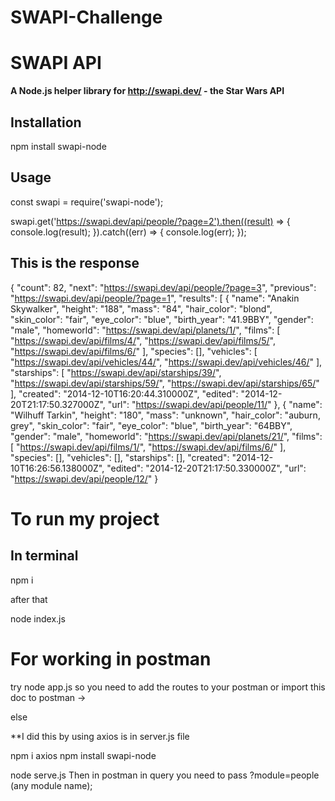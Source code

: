 # SWAPI-Challenge

# SWAPI API
**A Node.js helper library for http://swapi.dev/ - the Star Wars API**

## Installation
npm install swapi-node

## Usage
const swapi = require('swapi-node');

swapi.get('https://swapi.dev/api/people/?page=2').then((result) => {
    console.log(result);
}).catch((err) => {
    console.log(err);
});

## This is the response
{
        "count": 82,
        "next": "https://swapi.dev/api/people/?page=3",
        "previous": "https://swapi.dev/api/people/?page=1",
        "results": [
            {
                "name": "Anakin Skywalker",
                "height": "188",
                "mass": "84",
                "hair_color": "blond",
                "skin_color": "fair",
                "eye_color": "blue",
                "birth_year": "41.9BBY",
                "gender": "male",
                "homeworld": "https://swapi.dev/api/planets/1/",
                "films": [
                    "https://swapi.dev/api/films/4/",
                    "https://swapi.dev/api/films/5/",
                    "https://swapi.dev/api/films/6/"
                ],
                "species": [],
                "vehicles": [
                    "https://swapi.dev/api/vehicles/44/",
                    "https://swapi.dev/api/vehicles/46/"
                ],
                "starships": [
                    "https://swapi.dev/api/starships/39/",
                    "https://swapi.dev/api/starships/59/",
                    "https://swapi.dev/api/starships/65/"
                ],
                "created": "2014-12-10T16:20:44.310000Z",
                "edited": "2014-12-20T21:17:50.327000Z",
                "url": "https://swapi.dev/api/people/11/"
            },
            {
                "name": "Wilhuff Tarkin",
                "height": "180",
                "mass": "unknown",
                "hair_color": "auburn, grey",
                "skin_color": "fair",
                "eye_color": "blue",
                "birth_year": "64BBY",
                "gender": "male",
                "homeworld": "https://swapi.dev/api/planets/21/",
                "films": [
                    "https://swapi.dev/api/films/1/",
                    "https://swapi.dev/api/films/6/"
                ],
                "species": [],
                "vehicles": [],
                "starships": [],
                "created": "2014-12-10T16:26:56.138000Z",
                "edited": "2014-12-20T21:17:50.330000Z",
                "url": "https://swapi.dev/api/people/12/"
            }


# To run my project 

## In terminal 

npm i

after that

node index.js


# For  working  in postman
try
node app.js
so you need to add the routes to  your postman or import this doc to postman 
->

else 

**I  did this by using axios is in server.js  file

npm i axios
npm install swapi-node

node serve.js
Then in postman in query you need to pass ?module=people (any module name);
